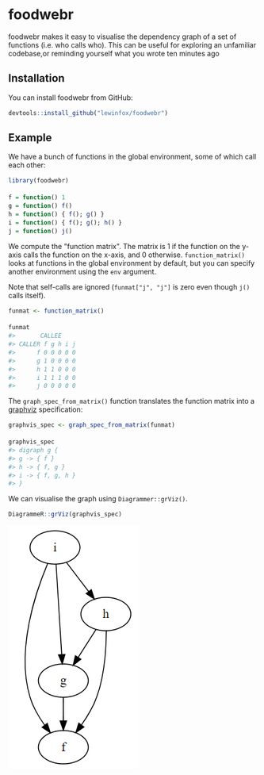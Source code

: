 # foodwebr

<!-- badges: start -->
<!-- badges: end -->

foodwebr makes it easy to visualise the dependency graph of a set of functions (i.e. who calls who).
This can be useful for exploring an unfamiliar codebase,or reminding yourself what you wrote ten
minutes ago

## Installation

You can install foodwebr from GitHub:

``` r
devtools::install_github("lewinfox/foodwebr")
```

## Example

We have a bunch of functions in the global environment, some of which call each other:

``` r
library(foodwebr)

f = function() 1
g = function() f()
h = function() { f(); g() }
i = function() { f(); g(); h() }
j = function() j()
```

We compute the "function matrix". The matrix is 1 if the function on the y-axis calls the function
on the x-axis, and 0 otherwise. `function_matrix()` looks at functions in the global environment by
default, but you can specify another environment using the `env` argument.

Note that self-calls are ignored (`funmat["j", "j"]` is zero even though `j()` calls itself).

``` r
funmat <- function_matrix()

funmat
#>       CALLEE
#> CALLER f g h i j
#>      f 0 0 0 0 0
#>      g 1 0 0 0 0
#>      h 1 1 0 0 0
#>      i 1 1 1 0 0
#>      j 0 0 0 0 0

```

The `graph_spec_from_matrix()` function translates the function matrix into a
[graphviz](https://graphviz.org/) specification:

``` r
graphvis_spec <- graph_spec_from_matrix(funmat)

graphvis_spec
#> digraph g {
#> g -> { f }
#> h -> { f, g }
#> i -> { f, g, h }
#> }
```

We can visualise the graph using `Diagrammer::grViz()`.

``` r
DiagrammeR::grViz(graphvis_spec)
```
![Function dependency graph](man/figures/graph.png)
